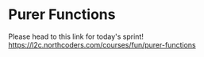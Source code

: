 # Purer Functions

Please head to this link for today's sprint! https://l2c.northcoders.com/courses/fun/purer-functions
